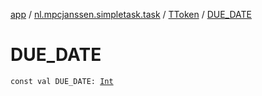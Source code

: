 [app](../../index.md) / [nl.mpcjanssen.simpletask.task](../index.md) / [TToken](index.md) / [DUE_DATE](.)

# DUE_DATE

`const val DUE_DATE: `[`Int`](https://kotlinlang.org/api/latest/jvm/stdlib/kotlin/-int/index.html)